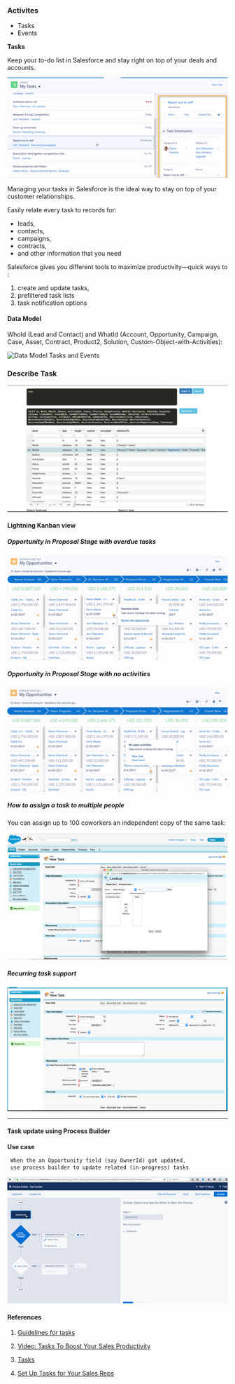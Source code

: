 ### Activites
   - Tasks
   - Events 

**Tasks**

Keep your to-do list in Salesforce and stay right on top of your deals and accounts.

![my tasks](img/MyTasks.png)

Managing your tasks in Salesforce is the ideal way to stay on top of your customer relationships.

 

Easily relate every task to records for:

 - leads, 
 - contacts, 
 - campaigns, 
 - contracts,
 -  and other information that you need
 
 Salesforce gives you different tools to maximize productivity—quick ways to :
 
 1. create and update tasks, 
 2. prefiltered task lists
 3. task notification options


#### Data Model

WhoId (Lead and Contact) and WhatId (Account, Opportunity, Campaign, Case, Asset, Contract, Product2, Solution, Custom-Object-with-Activities):


![Data Model Tasks and Events](https://developer.salesforce.com/docs/resources/img/en-us/208.0?doc_id=dev_guides%2Fapi%2Fimages%2FSforce_taskevent_objects.png&folder=api)


### Describe Task



![Describe Task](img/describe-task.png)



#### Lightning Kanban view

##### Opportunity in Proposal Stage with  overdue tasks
![overdue activites](img/overdue-tasks.png)

##### Opportunity in Proposal Stage with  no activities
![No activites](img/Lex-Tasks-kanban-no-activity.png)


##### How to assign a task to multiple people


You can assign up to 100 coworkers an independent copy of the same task:

![Assigning task to multiple people](img/assign-taskt-multiple-people.png)


##### Recurring task support
![Recurring task](img/recurring-task.png)

------

#### Task update using Process Builder

**Use case**

```
 When the an Opportunity field (say OwnerId) got updated, 
 use process builder to update related (in-progress) tasks

```
![Process Builder Task Update](img/process-builder-oppty-ownership-changed-2.gif)




#### References

1. [Guidelines for tasks](https://help.salesforce.com/articleView?id=creating_tasks.htm&type=5)

2. [Video: Tasks To Boost Your Sales Productivity](http://salesforce.vidyard.com/watch/XyjzCo8PpbCZz-2MV-laPQ)

3. [Tasks](https://help.salesforce.com/articleView?id=tasks.htm&type=0)
4. [Set Up Tasks for Your Sales Reps](https://help.salesforce.com/articleView?id=customizeactivities_taskoptions.htm&type=5)

